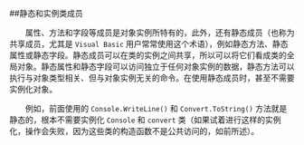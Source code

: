 ##静态和实例类成员

&emsp;&emsp;属性、方法和字段等成员是对象实例所特有的，此外，还有静态成员（也称为共享成员，尤其是 `Visual Basic` 用户常常使用这个术语），例如静态方法、静态属性或静态字段。静态成员可以在类的实例之间共享，所以可以将它们看成类的全局对象。静态属性和静态字段可以访问独立于任何对象实例的数据，静态方法可以执行与对象类型相关、但与对象实例无关的命令。在使用静态成员时，甚至不需要实例化对象。

&emsp;&emsp;例如，前面使用的 `Console.WriteLine()` 和 `Convert.ToString()` 方法就是静态的，根本不需要实例化 `Console` 和 `convert` 类（如果试着进行这样的实例化，操作会失败，因为这些类的构造函数不是公共访问的，如前所述）。